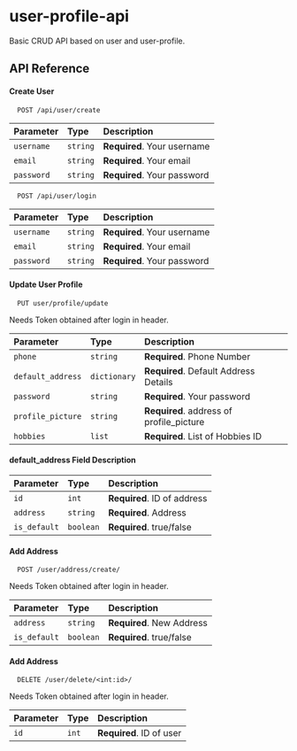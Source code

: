 # user-profile-api
Basic CRUD API based on user and user-profile.



## API Reference

#### Create User

```http
  POST /api/user/create
```

| Parameter | Type     | Description                |
| :-------- | :------- | :------------------------- |
| `username` | `string` | **Required**. Your username |
| `email` | `string` | **Required**. Your email |
| `password` | `string` | **Required**. Your password |


```http
  POST /api/user/login
```

| Parameter | Type     | Description                |
| :-------- | :------- | :------------------------- |
| `username` | `string` | **Required**. Your username |
| `email` | `string` | **Required**. Your email |
| `password` | `string` | **Required**. Your password |



#### Update User Profile

```http
  PUT user/profile/update
```
Needs Token <token> obtained after login in header.

| Parameter | Type     | Description                |
| :-------- | :------- | :------------------------- |
| `phone` | `string` | **Required**. Phone Number |
| `default_address` | `dictionary` | **Required**. Default Address Details |
| `password` | `string` | **Required**. Your password |
| `profile_picture` | `string` | **Required**. address of profile_picture |
| `hobbies` | `list` | **Required**. List of Hobbies ID |

#### default_address Field Description
| Parameter | Type     | Description                |
| :-------- | :------- | :------------------------- |
| `id` | `int` | **Required**. ID of address |
| `address` | `string` | **Required**. Address |
| `is_default` | `boolean` | **Required**. true/false|

#### Add Address

```http
  POST /user/address/create/
```
Needs Token <token> obtained after login in header.

| Parameter | Type     | Description                       |
| :-------- | :------- | :-------------------------------- |
| `address`      | `string` | **Required**. New Address |
| `is_default`      | `boolean` | **Required**. true/false |


#### Add Address

```http
  DELETE /user/delete/<int:id>/
```
Needs Token <token> obtained after login in header.

| Parameter | Type     | Description                       |
| :-------- | :------- | :-------------------------------- |
| `id`      | `int` | **Required**. ID of user |


